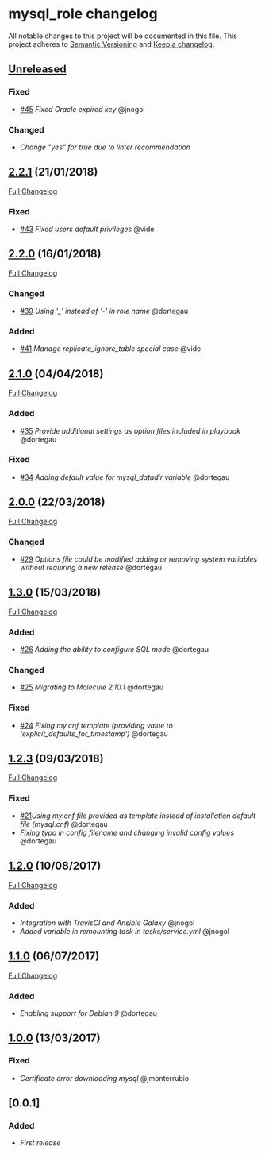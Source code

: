 # mysql_role changelog

All notable changes to this project will be documented in this file.
This project adheres to [Semantic Versioning](http://semver.org/) and [Keep a changelog](https://github.com/olivierlacan/keep-a-changelog).

## [Unreleased](https://github.com/idealista/mysql_role/tree/develop)
### Fixed 
- [#45](https://github.com/idealista/mysql_role/pull/45) *Fixed Oracle expired key* @jnogol

### Changed
- *Change "yes" for true due to linter recommendation*

## [2.2.1](https://github.com/idealista/mysql_role/tree/2.2.1) (21/01/2018)
[Full Changelog](https://github.com/idealista/mysql_role/compare/2.2.0...2.2.1)
### Fixed 
- [#43](https://github.com/idealista/mysql_role/pull/43) *Fixed users default privileges* @vide

## [2.2.0](https://github.com/idealista/mysql_role/tree/2.2.0) (16/01/2018)
[Full Changelog](https://github.com/idealista/mysql_role/compare/2.1.0...2.2.0)
### Changed
- [#39](https://github.com/idealista/mysql_role/issues/39) *Using '_' instead of '-' in role name* @dortegau

### Added
- [#41](https://github.com/idealista/mysql_role/pull/41) *Manage replicate_ignore_table special case* @vide

## [2.1.0](https://github.com/idealista/mysql_role/tree/2.1.0) (04/04/2018)
[Full Changelog](https://github.com/idealista/mysql_role/compare/2.0.0...2.1.0)
### Added
- [#35](https://github.com/idealista/mysql_role/issues/35) *Provide additional settings as option files included in playbook* @dortegau

### Fixed
- [#34](https://github.com/idealista/mysql_role/issues/34) *Adding default value for mysql_datadir variable* @dortegau

## [2.0.0](https://github.com/idealista/mysql_role/tree/2.0.0) (22/03/2018)
[Full Changelog](https://github.com/idealista/mysql_role/compare/1.3.0...2.0.0)
### Changed
- [#29](https://github.com/idealista/mysql_role/issues/29) *Options file could be modified adding or removing system variables without requiring a new release* @dortegau

## [1.3.0](https://github.com/idealista/mysql_role/tree/1.3.0) (15/03/2018)
[Full Changelog](https://github.com/idealista/mysql_role/compare/1.2.3...1.3.0)
### Added
- [#26](https://github.com/idealista/mysql_role/issues/26) *Adding the ability to configure SQL mode* @dortegau

### Changed
- [#25](https://github.com/idealista/mysql_role/issues/25) *Migrating to Molecule 2.10.1* @dortegau

### Fixed
- [#24](https://github.com/idealista/mysql_role/issues/24) *Fixing my.cnf template (providing value to 'explicit_defaults_for_timestamp')* @dortegau

## [1.2.3](https://github.com/idealista/mysql_role/tree/1.2.3) (09/03/2018)
[Full Changelog](https://github.com/idealista/mysql_role/compare/1.2.0...1.2.3)
### Fixed
- [#21](https://github.com/idealista/mysql_role/issues/21)*Using my.cnf file provided as template instead of installation default file (mysql.cnf)* @dortegau
- *Fixing typo in config filename and changing invalid config values* @dortegau

## [1.2.0](https://github.com/idealista/mysql_role/tree/1.2.0) (10/08/2017)
[Full Changelog](https://github.com/idealista/mysql_role/compare/1.1.0...1.2.0)
### Added
- *Integration with TravisCI and Ansible Galaxy* @jnogol
- *Added variable in remounting task in tasks/service.yml* @jnogol

## [1.1.0](https://github.com/idealista/mysql_role/tree/1.1.0) (06/07/2017)
[Full Changelog](https://github.com/idealista/mysql_role/compare/1.0.0...1.1.0)
### Added
- *Enabling support for Debian 9* @dortegau

## [1.0.0](https://github.com/idealista/mysql_role/tree/1.0.0) (13/03/2017)
### Fixed
- *Certificate error downloading mysql* @jmonterrubio

## [0.0.1]
### Added
- *First release*
